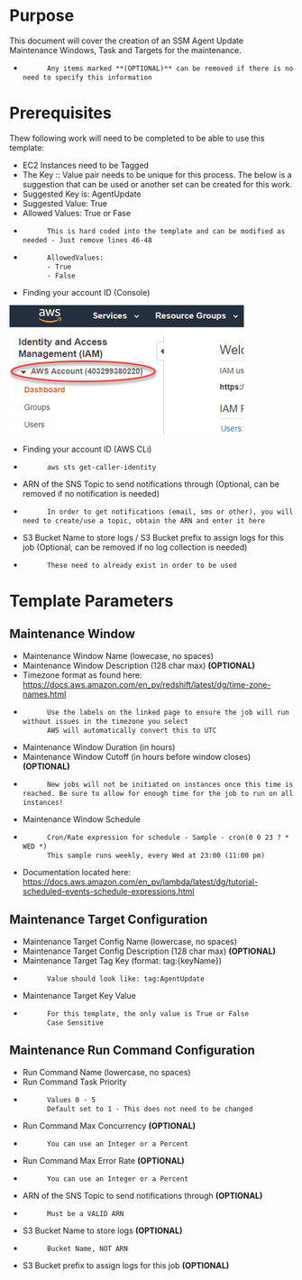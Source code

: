 # Purpose

This document will cover the creation of an SSM Agent Update Maintenance Windows, Task and Targets for the maintenance.

*           Any items marked **(OPTIONAL)** can be removed if there is no need to specify this information

# Prerequisites

Thew following work will need to be completed to be able to use this template:

* EC2 Instances need to be Tagged
* The Key :: Value pair needs to be unique for this process. The below is a suggestion that can be used or another set can be created for this work.
* Suggested Key is: AgentUpdate
* Suggested Value: True
* Allowed Values: True or Fase
*           This is hard coded into the template and can be modified as needed - Just remove lines 46-48
*           AllowedValues:
            - True
            - False
* Finding your account ID (Console)

![Console AccountId](/images/account-id-iam-console.png)

* Finding your account ID (AWS CLi)
*           aws sts get-caller-identity
* ARN of the SNS Topic to send notifications through (Optional, can be removed if no notification is needed)
*           In order to get notifications (email, sms or other), you will need to create/use a topic, obtain the ARN and enter it here
* S3 Bucket Name to store logs / S3 Bucket prefix to assign logs for this job (Optional, can be removed if no log collection is needed)
*           These need to already exist in order to be used

# Template Parameters
## Maintenance Window

* Maintenance Window Name (lowecase, no spaces)
* Maintenance Window Description (128 char max) **(OPTIONAL)**
* Timezone format as found here: https://docs.aws.amazon.com/en_pv/redshift/latest/dg/time-zone-names.html
*           Use the labels on the linked page to ensure the job will run without issues in the timezone you select
            AWS will automatically convert this to UTC
* Maintenance Window Duration (in hours)
* Maintenance Window Cutoff (in hours before window closes) **(OPTIONAL)**
*           New jobs will not be initiated on instances once this time is reached. Be sure to allow for enough time for the job to run on all instances!
* Maintenance Window Schedule
*           Cron/Rate expression for schedule - Sample - cron(0 0 23 ? * WED *)
            This sample runs weekly, every Wed at 23:00 (11:00 pm)
* Documentation located here: https://docs.aws.amazon.com/en_pv/lambda/latest/dg/tutorial-scheduled-events-schedule-expressions.html

## Maintenance Target Configuration

* Maintenance Target Config Name (lowercase, no spaces)
* Maintenance Target Config Description (128 char max) **(OPTIONAL)**
* Maintenance Target Tag Key (format: tag:{keyName})
*           Value should look like: tag:AgentUpdate
* Maintenance Target Key Value
*           For this template, the only value is True or False
            Case Sensitive

## Maintenance Run Command Configuration

* Run Command Name (lowercase, no spaces)
* Run Command Task Priority
*           Values 0 - 5
            Default set to 1 - This does not need to be changed
* Run Command Max Concurrency **(OPTIONAL)**
*           You can use an Integer or a Percent
* Run Command Max Error Rate **(OPTIONAL)**
*           You can use an Integer or a Percent
* ARN of the SNS Topic to send notifications through **(OPTIONAL)**
*           Must be a VALID ARN
* S3 Bucket Name to store logs **(OPTIONAL)**
*           Bucket Name, NOT ARN
* S3 Bucket prefix to assign logs for this job **(OPTIONAL)**